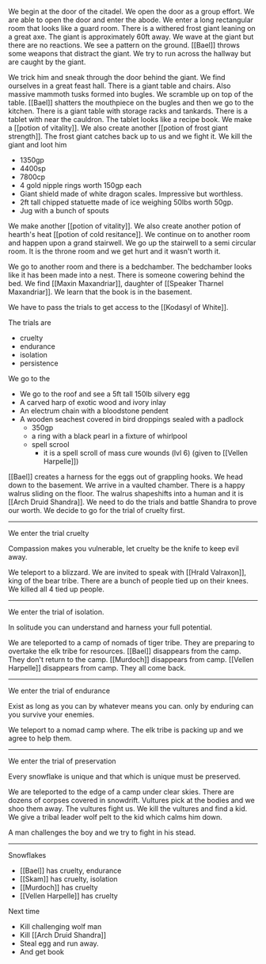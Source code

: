 We begin at the door of the citadel. We open the door as a group effort. We are able to open the door and enter the abode. We enter a long rectangular room that looks like a guard room. There is a withered frost giant leaning on a great axe. The giant is approximately 60ft away. We wave at the giant but there are no reactions. We see a pattern on the ground. [[Bael]] throws some weapons that distract the giant. We try to run across the hallway but are caught by the giant.

We trick him and sneak through the door behind the giant. We find ourselves in a great feast hall. There is a giant table and chairs. Also massive mammoth tusks formed into bugles. We scramble up on top of the table. [[Bael]] shatters the mouthpiece on the bugles and then we go to the kitchen. There is a giant table with storage racks and tankards. There is a tablet with near the cauldron. The tablet looks like a recipe book. We make a [[potion of vitality]]. We also create another [[potion of frost giant strength]]. The frost giant catches back up to us and we fight it. We kill the giant and loot him

- 1350gp
- 4400sp
- 7800cp
- 4 gold nipple rings worth 150gp each
- Giant shield made of white dragon scales. Impressive but worthless.
- 2ft tall chipped statuette made of ice weighing 50lbs worth 50gp.
- Jug with a bunch of spouts

We make another [[potion of vitality]]. We also create another potion of hearth's heat [[potion of cold resitance]]. We continue on to another room and happen upon a grand stairwell. We go up the stairwell to a semi circular room.  It is the throne room and we get hurt and it wasn't worth it.

We go to another room and there is a bedchamber. The bedchamber looks like it has been made into a nest. There is someone cowering behind the bed. We find [[Maxin Maxandriar]], daughter of [[Speaker Tharnel Maxandriar]]. We learn that the book is in the basement.

We have to pass the trials to get access to the [[Kodasyl of White]].

The trials are
- cruelty
- endurance
- isolation
- persistence

We go to the 
- We go to the roof and see a 5ft tall 150lb silvery egg
- A carved harp of exotic wood and ivory inlay
- An electrum chain with a bloodstone pendent
- A wooden seachest covered in bird droppings sealed with a padlock
	- 350gp
	- a ring with a black pearl in a fixture of whirlpool
	- spell scrool
		- it is a spell scroll of mass cure wounds (lvl 6) (given to [[Vellen Harpelle]])

[[Bael]] creates a harness for the eggs out of grappling hooks. We head down to the basement. We arrive in a vaulted chamber. There is a happy walrus sliding on the floor. The walrus shapeshifts into a human and it is [[Arch Druid Shandra]]. We need to do the trials and battle Shandra to prove our worth. We decide to go for the trial of cruelty first.

---
We enter the trial cruelty

Compassion makes you vulnerable, let cruelty be the knife to keep evil away.

We teleport to a blizzard. We are invited to speak with [[Hrald Valraxon]], king of the bear tribe. There are a bunch of people tied up on their knees. We killed all 4 tied up people. 

--- 
We enter the trial of isolation.

In solitude you can understand and harness your full potential.

We are teleported to a camp of nomads of tiger tribe. They are preparing to overtake the elk tribe for resources. [[Bael]] disappears from the camp. They don't return to the camp. [[Murdoch]] disappears from camp. [[Vellen Harpelle]] disappears from camp. They all come back.

---
We enter the trial of endurance

Exist as long as you can by whatever means you can. only by enduring can you survive your enemies.

We teleport to a nomad camp where. The elk tribe is packing up and we agree to help them.

---
We enter the trial of preservation

Every snowflake is unique and that which is unique must be preserved.

We are teleported to the edge of a camp under clear skies. There are dozens of corpses covered in snowdrift. Vultures pick at the bodies and we shoo them away. The vultures fight us. We kill the vultures and find a kid. We give a tribal leader wolf pelt to the kid which calms him down.

A man challenges the boy and we try to fight in his stead.

---

Snowflakes
- [[Bael]] has cruelty, endurance
- [[Skam]] has cruelty, isolation
- [[Murdoch]] has cruelty
- [[Vellen Harpelle]] has cruelty


Next time
- Kill challenging wolf man
- Kill [[Arch Druid Shandra]]
- Steal egg and run away.
- And get book
